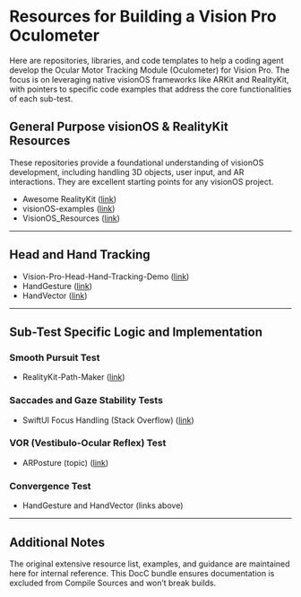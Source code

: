 # Resources for Building a Vision Pro Oculometer

Here are repositories, libraries, and code templates to help a coding agent develop the Ocular Motor Tracking Module (Oculometer) for Vision Pro. The focus is on leveraging native visionOS frameworks like ARKit and RealityKit, with pointers to specific code examples that address the core functionalities of each sub-test.

## General Purpose visionOS & RealityKit Resources

These repositories provide a foundational understanding of visionOS development, including handling 3D objects, user input, and AR interactions. They are excellent starting points for any visionOS project.

* Awesome RealityKit ([link](https://github.com/divalue/Awesome-RealityKit))
* visionOS-examples ([link](https://github.com/IvanCampos/visionOS-examples))
* VisionOS_Resources ([link](https://github.com/silvinaroldan/VisionOS_Resources))

---

## Head and Hand Tracking

* Vision-Pro-Head-Hand-Tracking-Demo ([link](https://github.com/kongmunist/Vision-Pro-Head-Hand-Tracking-Demo))
* HandGesture ([link](https://github.com/johnhaney/HandGesture))
* HandVector ([link](https://github.com/XanderXu/HandVector))

---

## Sub-Test Specific Logic and Implementation

### Smooth Pursuit Test
* RealityKit-Path-Maker ([link](https://github.com/Reality-Dev/RealityKit-Path-Maker))

### Saccades and Gaze Stability Tests
* SwiftUI Focus Handling (Stack Overflow) ([link](https://stackoverflow.com/questions/62142787/handling-focus-event-changes-on-tvos-in-swiftui))

### VOR (Vestibulo-Ocular Reflex) Test
* ARPosture (topic) ([link](https://github.com/topics/posture-recognition?l=swift))

### Convergence Test
* HandGesture and HandVector (links above)

---

## Additional Notes

The original extensive resource list, examples, and guidance are maintained here for internal reference. This DocC bundle ensures documentation is excluded from Compile Sources and won’t break builds.
